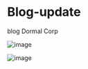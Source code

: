 # Blog-update
blog Dormal Corp

![image](https://user-images.githubusercontent.com/73079423/125039047-ffb51480-e08d-11eb-9862-620ee90badc9.png)

![image](https://user-images.githubusercontent.com/73079423/125039084-0774b900-e08e-11eb-92a9-f9d1cbd3dee4.png)

